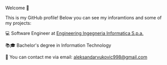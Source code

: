Welcome 👋


This is my GitHub profile! 
Below you can see my inforamtions and some of my projects:

 💻 Software Engineer at [Engineering Ingegneria Informatica S.p.a.](https://www.eng.it/en/)
	
 📚🎓 Bachelor's degree in Information Technology
	
 📩 You can contact me via email: aleksandarvukovic998@gmail.com


